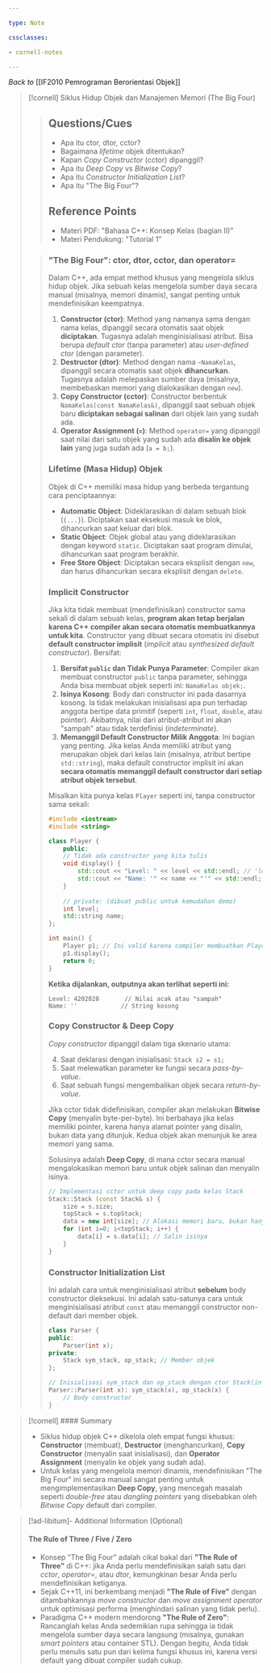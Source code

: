 ```yaml
---

type: Note

cssclasses:

- cornell-notes

---
```


_Back to_ [[IF2010 Pemrograman Berorientasi Objek]]

> [!cornell] Siklus Hidup Objek dan Manajemen Memori (The Big Four)
> 
> > ## Questions/Cues
> > 
> > - Apa itu ctor, dtor, cctor?
> > - Bagaimana _lifetime_ objek ditentukan?
> > - Kapan _Copy Constructor_ (cctor) dipanggil?
> > - Apa itu _Deep Copy_ vs _Bitwise Copy_?
> > - Apa itu _Constructor Initialization List_?
> > - Apa itu "The Big Four"?
> > 
> > ## Reference Points
> > 
> > - Materi PDF: "Bahasa C++: Konsep Kelas (bagian II)"
> > - Materi Pendukung: "Tutorial 1"
>
> > ### "The Big Four": ctor, dtor, cctor, dan operator=
> > 
> > Dalam C++, ada empat method khusus yang mengelola siklus hidup objek. Jika sebuah kelas mengelola sumber daya secara manual (misalnya, memori dinamis), sangat penting untuk mendefinisikan keempatnya.
> > 
> > 1. **Constructor (ctor)**: Method yang namanya sama dengan nama kelas, dipanggil secara otomatis saat objek **diciptakan**. Tugasnya adalah menginisialisasi atribut. Bisa berupa _default ctor_ (tanpa parameter) atau _user-defined ctor_ (dengan parameter).
> > 2. **Destructor (dtor)**: Method dengan nama `~NamaKelas`, dipanggil secara otomatis saat objek **dihancurkan**. Tugasnya adalah melepaskan sumber daya (misalnya, membebaskan memori yang dialokasikan dengan `new`).
> > 3. **Copy Constructor (cctor)**: Constructor berbentuk `NamaKelas(const NamaKelas&)`, dipanggil saat sebuah objek baru **diciptakan sebagai salinan** dari objek lain yang sudah ada.
> > 4. **Operator Assignment (`=`)**: Method `operator=` yang dipanggil saat nilai dari satu objek yang sudah ada **disalin ke objek lain** yang juga sudah ada (`a = b;`).
> > 
> > ### Lifetime (Masa Hidup) Objek
> > 
> > Objek di C++ memiliki masa hidup yang berbeda tergantung cara penciptaannya:
> > 
> > - **Automatic Object**: Dideklarasikan di dalam sebuah blok (`{...}`). Diciptakan saat eksekusi masuk ke blok, dihancurkan saat keluar dari blok.
> > - **Static Object**: Objek global atau yang dideklarasikan dengan keyword `static`. Diciptakan saat program dimulai, dihancurkan saat program berakhir.
> > - **Free Store Object**: Diciptakan secara eksplisit dengan `new`, dan harus dihancurkan secara eksplisit dengan `delete`.
> > 
> > ### Implicit Constructor
> > Jika kita tidak membuat (mendefinisikan) constructor sama sekali di dalam sebuah kelas, **program akan tetap berjalan karena C++ compiler akan secara otomatis membuatkannya untuk kita**. Constructor yang dibuat secara otomatis ini disebut **default constructor implisit** (_implicit_ atau _synthesized default constructor_). Bersifat:
> > 1. **Bersifat `public` dan Tidak Punya Parameter**: Compiler akan membuat constructor `public` tanpa parameter, sehingga Anda bisa membuat objek seperti ini: `NamaKelas objek;`.
> > 2. **Isinya Kosong**: Body dari constructor ini pada dasarnya kosong. Ia tidak melakukan inisialisasi apa pun terhadap anggota bertipe data primitif (seperti `int`, `float`, `double`, atau pointer). Akibatnya, nilai dari atribut-atribut ini akan "sampah" atau tidak terdefinisi (_indeterminate_).
> > 3. **Memanggil Default Constructor Milik Anggota**: Ini bagian yang penting. Jika kelas Anda memiliki atribut yang merupakan objek dari kelas lain (misalnya, atribut bertipe `std::string`), maka default constructor implisit ini akan **secara otomatis memanggil default constructor dari setiap atribut objek tersebut**.
> >
> > Misalkan kita punya kelas `Player` seperti ini, tanpa constructor sama sekali:
> > ```cpp
> > #include <iostream>
> > #include <string>
> > 
> > class Player {
> > 	public:
> > 	// Tidak ada constructor yang kita tulis
> > 	void display() {
> > 		std::cout << "Level: " << level << std::endl; // 'level' adalah int
> > 		std::cout << "Name: '" << name << "'" << std::endl; // 'name' adalah objek std::string
> > 	}
> > 	
> > 	// private: (dibuat public untuk kemudahan demo)
> > 	int level;
> > 	std::string name; 
> > };
> > 
> > int main() {
> > 	Player p1; // Ini valid karena compiler membuatkan Player::Player()
> > 	p1.display();
> > 	return 0;
> > }
> > ```
> > 
> > **Ketika dijalankan, outputnya akan terlihat seperti ini:**
> > ```
> > Level: 4202028       // Nilai acak atau "sampah"
> > Name: ''            // String kosong
> > ```
> >
> > ### Copy Constructor & Deep Copy
> > 
> > _Copy constructor_ dipanggil dalam tiga skenario utama:
> > 
> > 4. Saat deklarasi dengan inisialisasi: `Stack s2 = s1;`
> > 5. Saat melewatkan parameter ke fungsi secara _pass-by-value_.
> > 6. Saat sebuah fungsi mengembalikan objek secara _return-by-value_.
> > 
> > Jika cctor tidak didefinisikan, compiler akan melakukan **Bitwise Copy** (menyalin byte-per-byte). Ini berbahaya jika kelas memiliki pointer, karena hanya alamat pointer yang disalin, bukan data yang ditunjuk. Kedua objek akan menunjuk ke area memori yang sama.
> > 
> > Solusinya adalah **Deep Copy**, di mana cctor secara manual mengalokasikan memori baru untuk objek salinan dan menyalin isinya.
> > 
> > 
> > ```cpp
> > // Implementasi cctor untuk deep copy pada kelas Stack
> > Stack::Stack (const Stack& s) {
> >     size = s.size;
> >     topStack = s.topStack;
> >     data = new int[size]; // Alokasi memori baru, bukan hanya menyalin pointer
> >     for (int i=0; i<topStack; i++) {
> >         data[i] = s.data[i]; // Salin isinya
> >     }
> > }
> > ```
> > 
> > ### Constructor Initialization List
> > 
> > Ini adalah cara untuk menginisialisasi atribut **sebelum** body constructor dieksekusi. Ini adalah satu-satunya cara untuk menginisialisasi atribut `const` atau memanggil constructor non-default dari member objek.
> > 
> > ```cpp
> > class Parser {
> > public:
> >     Parser(int x);
> > private:
> >     Stack sym_stack, op_stack; // Member objek
> > };
> > 
> > // Inisialisasi sym_stack dan op_stack dengan ctor Stack(int)
> > Parser::Parser(int x): sym_stack(x), op_stack(x) {
> >     // Body constructor
> > }
> > ```

> [!cornell] #### Summary
> 
> - Siklus hidup objek C++ dikelola oleh empat fungsi khusus: **Constructor** (membuat), **Destructor** (menghancurkan), **Copy Constructor** (menyalin saat inisialisasi), dan **Operator Assignment** (menyalin ke objek yang sudah ada).
> - Untuk kelas yang mengelola memori dinamis, mendefinisikan "The Big Four" ini secara manual sangat penting untuk mengimplementasikan **Deep Copy**, yang mencegah masalah seperti _double-free_ atau _dangling pointers_ yang disebabkan oleh _Bitwise Copy_ default dari compiler.

> [!ad-libitum]- Additional Information (Optional)
> 
> #### The Rule of Three / Five / Zero
> 
> - Konsep "The Big Four" adalah cikal bakal dari **"The Rule of Three"** di C++: jika Anda perlu mendefinisikan salah satu dari _cctor_, _operator=_, atau _dtor_, kemungkinan besar Anda perlu mendefinisikan ketiganya.
> - Sejak C++11, ini berkembang menjadi **"The Rule of Five"** dengan ditambahkannya _move constructor_ dan _move assignment operator_ untuk optimisasi performa (menghindari salinan yang tidak perlu).
> - Paradigma C++ modern mendorong **"The Rule of Zero"**: Rancanglah kelas Anda sedemikian rupa sehingga ia tidak mengelola sumber daya secara langsung (misalnya, gunakan _smart pointers_ atau container STL). Dengan begitu, Anda tidak perlu menulis satu pun dari kelima fungsi khusus ini, karena versi default yang dibuat compiler sudah cukup.